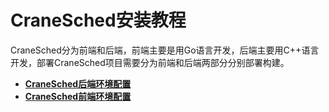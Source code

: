 # CraneSched安装教程
CraneSched分为前端和后端，前端主要是用Go语言开发，后端主要用C++语言开发，部署CraneSched项目需要分为前端和后端两部分分别部署构建。
- [**CraneSched后端环境配置**](./CraneConfiguration.md)
- [**CraneSched前端环境配置**](./Crane-FrontEndConfiguration.md)